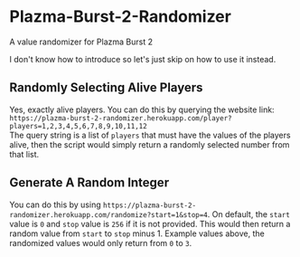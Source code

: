 # Plazma-Burst-2-Randomizer
A value randomizer for Plazma Burst 2

I don't know how to introduce so let's just skip on how to use it instead.

## Randomly Selecting Alive Players
Yes, exactly alive players. You can do this by querying the website link:\
`https://plazma-burst-2-randomizer.herokuapp.com/player?players=1,2,3,4,5,6,7,8,9,10,11,12`\
The query string is a list of `players` that must have the values of the players alive, then the script would simply return a randomly selected number from that list.

## Generate A Random Integer
You can do this by using `https://plazma-burst-2-randomizer.herokuapp.com/randomize?start=1&stop=4`. On default, the `start` value is `0` and `stop` value is `256` if it is not provided. This would then return a random value from `start` to `stop` minus 1. Example values above, the randomized values would only return from `0` to `3`.
